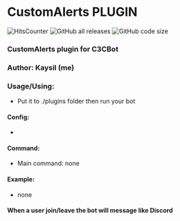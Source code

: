 # CustomAlerts PLUGIN #

<img alt="HitsCounter" src="http://hits.dwyl.com/Kaysil/CustomAlert.svg"> <img alt="GitHub all releases" src="https://img.shields.io/github/downloads/Kaysil/CustomAlerts/total?color=dd&style=flat-square"> <img alt="GitHub code size" src="https://img.shields.io/github/languages/code-size/Kaysil/CustomAlerts?style=flat-square">

### CustomAlerts plugin for C3CBot
### Author: Kaysil (me) ##

### Usage/Using:
- Put it to ./plugins folder then run your bot

#### Config:
- 

#### Command:
- Main command: none

#### Example:
- none

#### When a user join/leave the bot will message like Discord
